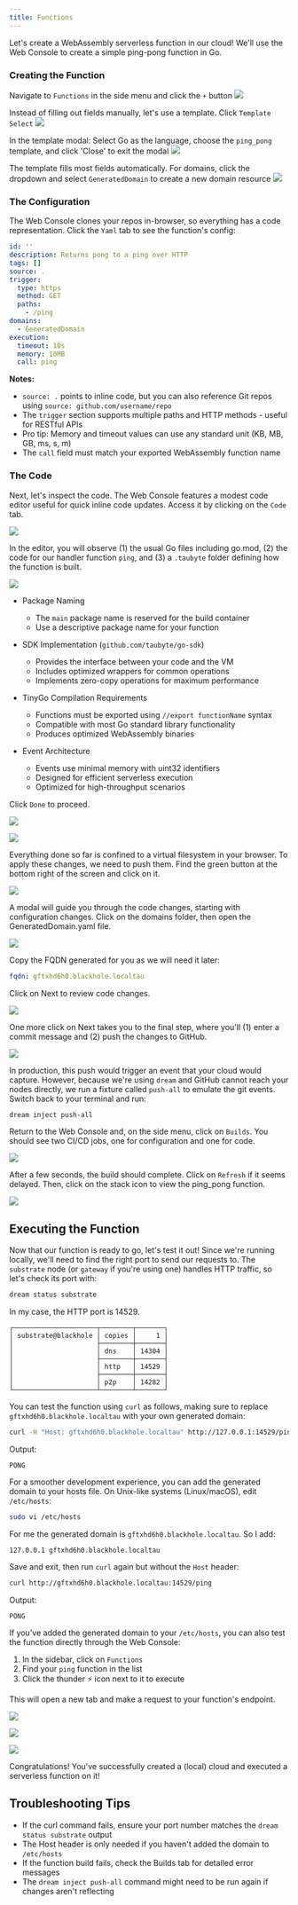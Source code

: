```yaml
---
title: Functions
---
```


Let's create a WebAssembly serverless function in our cloud! We'll use the Web Console to create a simple ping-pong function in Go.

### Creating the Function

Navigate to `Functions` in the side menu and click the `+` button
![](/images/webconsole-dreamland-new-function-dash.png)

Instead of filling out fields manually, let's use a template. Click `Template Select`
![](/images/webconsole-dreamland-new-function-modal.png)

In the template modal: Select Go as the language, choose the `ping_pong` template, and click 'Close' to exit the modal
![](/images/webconsole-dreamland-new-function-template.png)

The template fills most fields automatically. For domains, click the dropdown and select `GeneratedDomain` to create a new domain resource
![](/images/webconsole-dreamland-new-function-generated-domain.png)

### The Configuration

The Web Console clones your repos in-browser, so everything has a code representation. Click the `Yaml` tab to see the function's config:
```yaml
id: ''
description: Returns pong to a ping over HTTP
tags: []
source: .
trigger:
  type: https
  method: GET
  paths:
    - /ping
domains:
  - GeneratedDomain
execution:
  timeout: 10s
  memory: 10MB
  call: ping
```

**Notes:**
- `source: .` points to inline code, but you can also reference Git repos using `source: github.com/username/repo`
- The `trigger` section supports multiple paths and HTTP methods - useful for RESTful APIs
- Pro tip: Memory and timeout values can use any standard unit (KB, MB, GB, ms, s, m)
- The `call` field must match your exported WebAssembly function name

### The Code

Next, let's inspect the code. The Web Console features a modest code editor useful for quick inline code updates. Access it by clicking on the `Code` tab.

![](/images/webconsole-dreamland-new-function-go-to-code.png)

In the editor, you will observe (1) the usual Go files including go.mod, (2) the code for our handler function `ping`, and (3) a `.taubyte` folder defining how the function is built.

![](/images/webconsole-dreamland-new-function-code.png)


- Package Naming
    - The `main` package name is reserved for the build container
    - Use a descriptive package name for your function

- SDK Implementation (`github.com/taubyte/go-sdk`)
    - Provides the interface between your code and the VM
    - Includes optimized wrappers for common operations
    - Implements zero-copy operations for maximum performance

- TinyGo Compilation Requirements
    - Functions must be exported using `//export functionName` syntax
    - Compatible with most Go standard library functionality
    - Produces optimized WebAssembly binaries

- Event Architecture
    - Events use minimal memory with uint32 identifiers
    - Designed for efficient serverless execution
    - Optimized for high-throughput scenarios

Click `Done` to proceed.

![](/images/webconsole-dreamland-new-function-done.png)


![](/images/webconsole-dreamland-new-function-listed.png)

Everything done so far is confined to a virtual filesystem in your browser. To apply these changes, we need to push them. Find the green button at the bottom right of the screen and click on it.

![](/images/webconsole-dreamland-new-function-push.png)

A modal will guide you through the code changes, starting with configuration changes. Click on the domains folder, then open the GeneratedDomain.yaml file.

![](/images/webconsole-dreamland-new-function-push-001.png)

Copy the FQDN generated for you as we will need it later:
```yaml
fqdn: gftxhd6h0.blackhole.localtau
```

Click on Next to review code changes.

![](/images/webconsole-dreamland-new-function-push-002.png)

One more click on Next takes you to the final step, where you'll (1) enter a commit message and (2) push the changes to GitHub.

![](/images/webconsole-dreamland-new-function-push-003.png)

In production, this push would trigger an event that your cloud would capture. However, because we're using `dream` and GitHub cannot reach your nodes directly, we run a fixture called `push-all` to emulate the git events. Switch back to your terminal and run:

```sh
dream inject push-all
```

Return to the Web Console and, on the side menu, click on `Builds`. You should see two CI/CD jobs, one for configuration and one for code.

![](/images/webconsole-dreamland-new-function-build.png)

After a few seconds, the build should complete. Click on `Refresh` if it seems delayed. Then, click on the stack icon to view the ping_pong function.

![](/images/webconsole-dreamland-new-function-build-open-details.png)


## Executing the Function

Now that our function is ready to go, let's test it out! Since we're running locally, we'll need to find the right port to send our requests to. The `substrate` node (or `gateway` if you're using one) handles HTTP traffic, so let's check its port with:
```sh
dream status substrate
```

In my case, the HTTP port is 14529.
```
┌─────────────────────┬────────┬───────┐
│ substrate@blackhole │ copies │     1 │
│                     ├────────┼───────┤
│                     │ dns    │ 14304 │
│                     ├────────┼───────┤
│                     │ http   │ 14529 │
│                     ├────────┼───────┤
│                     │ p2p    │ 14282 │
└─────────────────────┴────────┴───────┘
```

You can test the function using `curl` as follows, making sure to replace `gftxhd6h0.blackhole.localtau` with your own generated domain:
```sh
curl -H "Host: gftxhd6h0.blackhole.localtau" http://127.0.0.1:14529/ping
```

Output:
```
PONG
```

For a smoother development experience, you can add the generated domain to your hosts file. On Unix-like systems (Linux/macOS), edit `/etc/hosts`:
```sh
sudo vi /etc/hosts
```

For me the generated domain is `gftxhd6h0.blackhole.localtau`. So I add:
```
127.0.0.1 gftxhd6h0.blackhole.localtau
```

Save and exit, then run `curl` again but without the `Host` header:
```sh
curl http://gftxhd6h0.blackhole.localtau:14529/ping
```

Output:
```
PONG
```

If you've added the generated domain to your `/etc/hosts`, you can also test the function directly through the Web Console:

1. In the sidebar, click on `Functions` 
2. Find your `ping` function in the list
3. Click the thunder ⚡️ icon next to it to execute

This will open a new tab and make a request to your function's endpoint.

![](/images/webconsole-dreamland-new-function-exec.png)

![](/images/webconsole-dreamland-new-function-exec-done.png)

![](/images/webconsole-dreamland-new-function-exec-stats.png)

Congratulations! You've successfully created a (local) cloud and executed a serverless function on it!


## Troubleshooting Tips
- If the curl command fails, ensure your port number matches the `dream status substrate` output
- The Host header is only needed if you haven't added the domain to `/etc/hosts`
- If the function build fails, check the Builds tab for detailed error messages
- The `dream inject push-all` command might need to be run again if changes aren't reflecting

